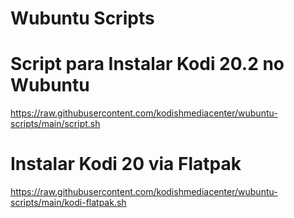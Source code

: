 # Wubuntu Scripts

# Script para Instalar Kodi 20.2 no Wubuntu

https://raw.githubusercontent.com/kodishmediacenter/wubuntu-scripts/main/script.sh

# Instalar Kodi 20 via Flatpak

https://raw.githubusercontent.com/kodishmediacenter/wubuntu-scripts/main/kodi-flatpak.sh



